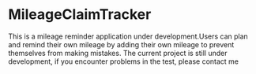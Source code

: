 # MileageClaimTracker
This is a mileage reminder application under development.Users can plan and remind their own mileage by adding their own mileage to prevent themselves from making mistakes. The current project is still under development, if you encounter problems in the test, please contact me
